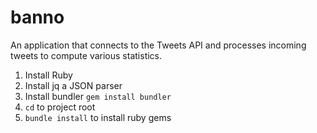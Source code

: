 # banno
 An application that connects to the Tweets API and processes incoming tweets to compute various statistics.

1. Install Ruby
2. Install jq a JSON parser
3. Install bundler `gem install bundler`
4. `cd` to project root
5. `bundle install` to install ruby gems
